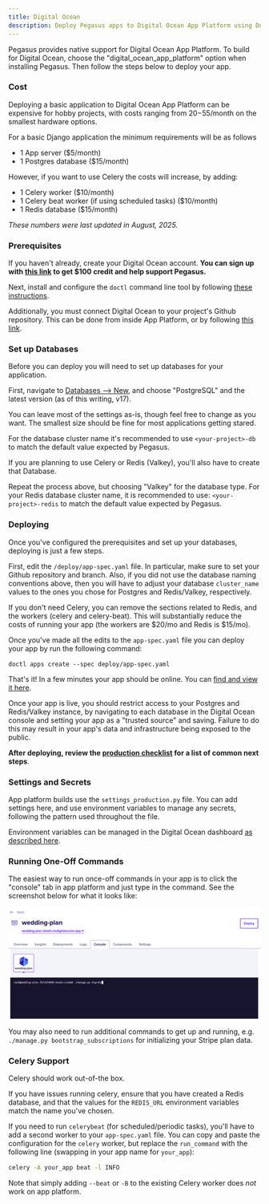 ```yaml
---
title: Digital Ocean
description: Deploy Pegasus apps to Digital Ocean App Platform using Docker containers with PostgreSQL, Redis, and Celery support for scalable SaaS applications.
---
```


Pegasus provides native support for Digital Ocean App Platform.
To build for Digital Ocean, choose the "digital_ocean_app_platform" option when installing Pegasus.
Then follow the steps below to deploy your app.

### Cost

Deploying a basic application to Digital Ocean App Platform can be expensive for hobby projects,
with costs ranging from $20-$55/month on the smallest hardware options.

For a basic Django application the minimum requirements will be as follows

- 1 App server ($5/month)
- 1 Postgres database ($15/month)

However, if you want to use Celery the costs will increase, by adding:

- 1 Celery worker ($10/month)
- 1 Celery beat worker (if using scheduled tasks) ($10/month)
- 1 Redis database ($15/month)

*These numbers were last updated in August, 2025.*

### Prerequisites

If you haven't already, create your Digital Ocean account.
**You can sign up with [this link](https://m.do.co/c/432e3abb37f3) to get $100 credit
and help support Pegasus.**

Next, install and configure the `doctl` command line tool by following [these instructions](https://www.digitalocean.com/docs/apis-clis/doctl/how-to/install/).

Additionally, you must connect Digital Ocean to your project's Github repository.
This can be done from inside App Platform, or by following [this link](https://cloud.digitalocean.com/apps/github/install).


### Set up Databases

Before you can deploy you will need to set up databases for your application.

First, navigate to [Databases --> New](https://cloud.digitalocean.com/databases/new), and choose
"PostgreSQL" and the latest version (as of this writing, v17).

You can leave most of the settings as-is, though feel free to change as you want.
The smallest size should be fine for most applications getting stared.

For the database cluster name it's recommended to use `<your-project>-db` to match
the default value expected by Pegasus.

If you are planning to use Celery or Redis (Valkey), you'll also have to create that Database.

Repeat the process above, but choosing "Valkey" for the database type.
For your Redis database cluster name, it is recommended to use: `<your-project>-redis` to match
the default value expected by Pegasus.

### Deploying

Once you've configured the prerequisites and set up your databases, deploying is just a few steps.

First, edit the `/deploy/app-spec.yaml` file. In particular, make sure to set your Github repository and branch.
Also, if you did not use the database naming conventions above, then you will have to adjust your
database `cluster_name` values to the ones you chose for Postgres and Redis/Valkey, respectively.

If you don't need Celery, you can remove the sections related to Redis, and the workers (celery and celery-beat).
This will substantially reduce the costs of running your app (the workers are $20/mo and Redis is $15/mo).

Once you've made all the edits to the `app-spec.yaml` file you can deploy your app by run the following command:

```
doctl apps create --spec deploy/app-spec.yaml
```

That's it!
In a few minutes your app should be online.
You can [find and view it here](https://cloud.digitalocean.com/apps).

Once your app is live, you should restrict access to your Postgres and Redis/Valkey instance,
by navigating to each database in the Digital Ocean console and setting your app as a "trusted source" and saving.
Failure to do this may result in your app's data and infrastructure being exposed to the public.

**After deploying, review the [production checklist](/deployment/production-checklist) for a list
of common next steps**.

### Settings and Secrets

App platform builds use the `settings_production.py` file.
You can add settings here, and use environment variables to manage any secrets, following the pattern used
throughout the file.

Environment variables can be managed in the Digital Ocean dashboard [as described here](https://docs.digitalocean.com/products/app-platform/how-to/use-environment-variables/).

### Running One-Off Commands

The easiest way to run once-off commands in your app is to click the "console" tab in app platform and just type in the command.
See the screenshot below for what it looks like:

![Console Migrations](../../../assets/images/deployment/running-migrations-do.png)

You may also need to run additional commands to get up and running, e.g. `./manage.py bootstrap_subscriptions`
for initializing your Stripe plan data.

### Celery Support

Celery should work out-of-the box.

If you have issues running celery, ensure that you have created a Redis database, and that the values for the
`REDIS_URL` environment variables match the name you've chosen.

If you need to run `celerybeat` (for scheduled/periodic tasks), you'll have to add a second worker to your
`app-spec.yaml` file. You can copy and paste the configuration for the `celery` worker, but replace
the `run_command` with the following line (swapping in your app name for `your_app`):

```bash
celery -A your_app beat -l INFO
```

Note that simply adding `--beat` or `-B` to the existing Celery worker does *not* work on app platform.
